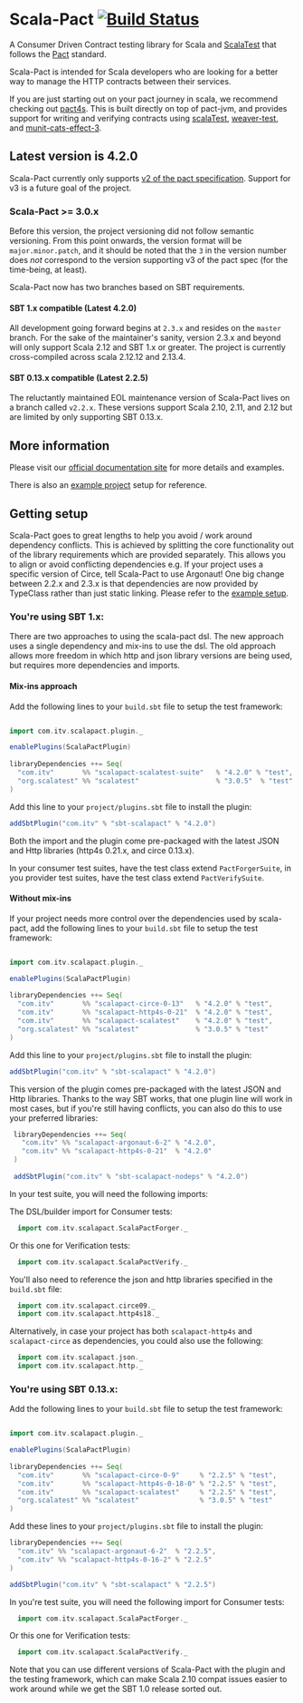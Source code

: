 # Scala-Pact [![Build Status](https://travis-ci.com/ITV/scala-pact.svg?branch=master)](https://travis-ci.com/ITV/scala-pact)

A Consumer Driven Contract testing library for Scala and [ScalaTest](http://www.scalatest.org/) that follows the [Pact](https://docs.pact.io/) standard.

Scala-Pact is intended for Scala developers who are looking for a better way to manage the HTTP contracts between their services.

If you are just starting out on your pact journey in scala, we recommend checking out [pact4s](https://github.com/jbwheatley/pact4s). This is built directly on top of pact-jvm, and provides support for writing and verifying contracts using [scalaTest](https://github.com/scalatest/scalatest), [weaver-test](https://github.com/disneystreaming/weaver-test), and [munit-cats-effect-3](https://github.com/typelevel/munit-cats-effect). 

## Latest version is 4.2.0

Scala-Pact currently only supports [v2 of the pact specification](https://github.com/pact-foundation/pact-specification/tree/version-2). Support for v3 is a future goal of the project. 

### Scala-Pact >= 3.0.x 

Before this version, the project versioning did not follow semantic versioning. From this point onwards, the version format will be `major.minor.patch`, and it should be noted that the `3` in the version number does *not* correspond to the version supporting v3 of the pact spec (for the time-being, at least).

Scala-Pact now has two branches based on SBT requirements. 

#### SBT 1.x compatible (Latest 4.2.0)

All development going forward begins at `2.3.x` and resides on the `master` branch.
For the sake of the maintainer's sanity, version 2.3.x and beyond will only support Scala 2.12 and SBT 1.x or greater. The project is currently cross-compiled across scala 2.12.12 and 2.13.4. 

#### SBT 0.13.x compatible (Latest 2.2.5)

The reluctantly maintained EOL maintenance version of Scala-Pact lives on a branch called `v2.2.x`.
These versions support Scala 2.10, 2.11, and 2.12 but are limited by only supporting SBT 0.13.x.

## More information

Please visit our [official documentation site](http://io.itv.com/scala-pact/) for more details and examples.

There is also an [example project](http://io.itv.com/scala-pact/examples/index.html) setup for reference.

## Getting setup

Scala-Pact goes to great lengths to help you avoid / work around dependency conflicts. 
This is achieved by splitting the core functionality out of the library requirements which are provided separately. This allows you to align or avoid conflicting dependencies e.g. If your project uses a specific version of Circe, tell Scala-Pact to use Argonaut!
One big change between 2.2.x and 2.3.x is that dependencies are now provided by TypeClass rather than just static linking. Please refer to the [example setup](https://github.com/ITV/scala-pact/tree/master/example).

### You're using SBT 1.x:

There are two approaches to using the scala-pact dsl. The new approach uses a single dependency and mix-ins to use the dsl. The old approach allows more freedom in which http and json library versions are being used, but requires more dependencies and imports. 

#### Mix-ins approach 

Add the following lines to your `build.sbt` file to setup the test framework:
```scala

import com.itv.scalapact.plugin._

enablePlugins(ScalaPactPlugin)
        
libraryDependencies ++= Seq(
  "com.itv"       %% "scalapact-scalatest-suite"   % "4.2.0" % "test",
  "org.scalatest" %% "scalatest"                   % "3.0.5"  % "test"
)
```

Add this line to your `project/plugins.sbt` file to install the plugin:
```scala
addSbtPlugin("com.itv" % "sbt-scalapact" % "4.2.0")
```

Both the import and the plugin come pre-packaged with the latest JSON and Http libraries (http4s 0.21.x, and circe 0.13.x). 

In your consumer test suites, have the test class extend `PactForgerSuite`, in you provider test suites, have the test class extend `PactVerifySuite`. 

#### Without mix-ins
If your project needs more control over the dependencies used by scala-pact, add the following lines to your `build.sbt` file to setup the test framework:
```scala

import com.itv.scalapact.plugin._

enablePlugins(ScalaPactPlugin)
        
libraryDependencies ++= Seq(
  "com.itv"       %% "scalapact-circe-0-13"   % "4.2.0" % "test",
  "com.itv"       %% "scalapact-http4s-0-21"  % "4.2.0" % "test",
  "com.itv"       %% "scalapact-scalatest"    % "4.2.0" % "test",
  "org.scalatest" %% "scalatest"              % "3.0.5" % "test"
)
```

Add this line to your `project/plugins.sbt` file to install the plugin:
```scala
addSbtPlugin("com.itv" % "sbt-scalapact" % "4.2.0")
```
This version of the plugin comes pre-packaged with the latest JSON and Http libraries.
Thanks to the way SBT works, that one plugin line will work in most cases, but if you're still having conflicts, you can also do this to use your preferred libraries:

```scala
 libraryDependencies ++= Seq(
   "com.itv" %% "scalapact-argonaut-6-2" % "4.2.0",
   "com.itv" %% "scalapact-http4s-0-21"  % "4.2.0"
 )
 
 addSbtPlugin("com.itv" % "sbt-scalapact-nodeps" % "4.2.0")
```

In your test suite, you will need the following imports:

The DSL/builder import for Consumer tests:
```scala
  import com.itv.scalapact.ScalaPactForger._
```
Or this one for Verification tests:
```scala
  import com.itv.scalapact.ScalaPactVerify._
``` 
You'll also need to reference the json and http libraries specified in the `build.sbt` file:
```scala
  import com.itv.scalapact.circe09._
  import com.itv.scalapact.http4s18._
```
Alternatively, in case your project has both `scalapact-http4s` and `scalapact-circe` as dependencies, you could also use the following:

```scala
  import com.itv.scalapact.json._
  import com.itv.scalapact.http._
```

### You're using SBT 0.13.x:

Add the following lines to your `build.sbt` file to setup the test framework:
```scala

import com.itv.scalapact.plugin._

enablePlugins(ScalaPactPlugin)
        
libraryDependencies ++= Seq(
  "com.itv"       %% "scalapact-circe-0-9"     % "2.2.5" % "test",
  "com.itv"       %% "scalapact-http4s-0-18-0" % "2.2.5" % "test",
  "com.itv"       %% "scalapact-scalatest"     % "2.2.5" % "test",
  "org.scalatest" %% "scalatest"               % "3.0.5" % "test"
)
```

Add these lines to your `project/plugins.sbt` file to install the plugin:
```scala
libraryDependencies ++= Seq(
  "com.itv" %% "scalapact-argonaut-6-2"  % "2.2.5",
  "com.itv" %% "scalapact-http4s-0-16-2" % "2.2.5"
)

addSbtPlugin("com.itv" % "sbt-scalapact" % "2.2.5")
```
In you're test suite, you will need the following import for Consumer tests:
```scala
  import com.itv.scalapact.ScalaPactForger._
```
Or this one for Verification tests:
```scala
  import com.itv.scalapact.ScalaPactVerify._
``` 

Note that you can use different versions of Scala-Pact with the plugin and the testing framework, which can make Scala 2.10 compat issues easier to work around while we get the SBT 1.0 release sorted out.
